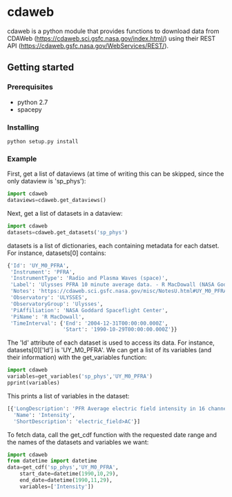# cdaweb

cdaweb is a python module that provides functions to download data from CDAWeb (https://cdaweb.sci.gsfc.nasa.gov/index.html/) using their REST API (https://cdaweb.gsfc.nasa.gov/WebServices/REST/).

## Getting started

### Prerequisites

- python 2.7
- spacepy

### Installing

```shell
python setup.py install
```

### Example

First, get a list of dataviews (at time of writing this can be skipped, since the only dataview is 'sp_phys'):

```python
import cdaweb
dataviews=cdaweb.get_dataviews()
```

Next, get a list of datasets in a dataview:

```python
import cdaweb
datasets=cdaweb.get_datasets('sp_phys')
```

datasets is a list of dictionaries, each containing metadata for each datset. For instance, datasets[0] contains:

```python
{'Id': 'UY_M0_PFRA',
 'Instrument': 'PFRA',
 'InstrumentType': 'Radio and Plasma Waves (space)',
 'Label': 'Ulysses PFRA 10 minute average data. - R MacDowall (NASA Goddard Spaceflight Center)',
 'Notes': 'https://cdaweb.sci.gsfc.nasa.gov/misc/NotesU.html#UY_M0_PFRA',
 'Observatory': 'ULYSSES',
 'ObservatoryGroup': 'Ulysses',
 'PiAffiliation': 'NASA Goddard Spaceflight Center',
 'PiName': 'R MacDowall',
 'TimeInterval': {'End': '2004-12-31T00:00:00.000Z',
                  'Start': '1990-10-29T00:00:00.000Z'}}
```

The 'Id' attribute of each dataset is used to access its data. For instance, datasets[0]['Id'] is 'UY_M0_PFRA'. We can get a list of its variables (and their information) with the get_variables function:

```python
import cdaweb
variables=get_variables('sp_phys','UY_M0_PFRA')
pprint(variables)
```

This prints a list of variables in the dataset:

```python
[{'LongDescription': 'PFR Average electric field intensity in 16 channels',
  'Name': 'Intensity',
  'ShortDescription': 'electric_field>AC'}]
```

To fetch data, call the get_cdf function with the requested date range and the names of the datasets and variables we want:

```python
import cdaweb
from datetime import datetime
data=get_cdf('sp_phys','UY_M0_PFRA',
	start_date=datetime(1990,10,29),
	end_date=datetime(1990,11,29),
	variables=['Intensity'])
```

